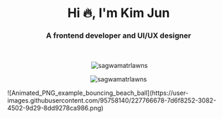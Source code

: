<h1 align="center">Hi 🔥, I'm Kim Jun</h1>
<h3 align="center">A frontend developer and UI/UX designer</h3>

<br>
<div align="center">
  <p>&nbsp;<img align="center" src="https://github-readme-stats.vercel.app/api?username=sagwamatrlawns&show_icons=true&locale=en" alt="sagwamatrlawns" /></p>
<p><img src="https://github-readme-stats.vercel.app/api/top-langs?username=sagwamatrlawns&show_icons=true&locale=en&layout=compact" alt="sagwamatrlawns" /></p>
</div>
![Animated_PNG_example_bouncing_beach_ball](https://user-images.githubusercontent.com/95758140/227766678-7d6f8252-3082-4502-9d29-8dd9278ca986.png)
